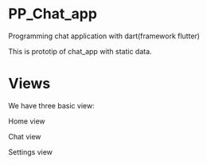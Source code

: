 # PP_Chat_app
Programming chat application with dart(framework flutter) 

This is prototip of chat_app with static data.

# Views

We have three basic view: 

Home view 

Chat view 

Settings view

